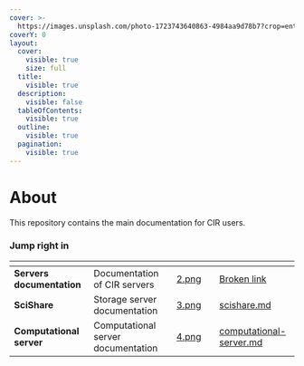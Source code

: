 ```yaml
---
cover: >-
  https://images.unsplash.com/photo-1723743640863-4984aa9d78b7?crop=entropy&cs=srgb&fm=jpg&ixid=M3wxOTcwMjR8MHwxfHJhbmRvbXx8fHx8fHx8fDE3MjU1NDYyMzd8&ixlib=rb-4.0.3&q=85
coverY: 0
layout:
  cover:
    visible: true
    size: full
  title:
    visible: true
  description:
    visible: false
  tableOfContents:
    visible: true
  outline:
    visible: true
  pagination:
    visible: true
---
```


# About

This repository contains the main documentation for CIR users.



### Jump right in

<table data-view="cards"><thead><tr><th></th><th></th><th data-hidden data-card-cover data-type="files"></th><th data-hidden></th><th data-hidden data-card-target data-type="content-ref"></th></tr></thead><tbody><tr><td><strong>Servers documentation</strong></td><td>Documentation of CIR servers</td><td><a href=".gitbook/assets/2.png">2.png</a></td><td></td><td><a href="broken-reference">Broken link</a></td></tr><tr><td><strong>SciShare</strong></td><td>Storage server documentation</td><td><a href=".gitbook/assets/3.png">3.png</a></td><td></td><td><a href="servers-documentation/scishare.md">scishare.md</a></td></tr><tr><td><strong>Computational server</strong></td><td>Computational server documentation</td><td><a href=".gitbook/assets/4.png">4.png</a></td><td></td><td><a href="servers-documentation/computational-server.md">computational-server.md</a></td></tr></tbody></table>
